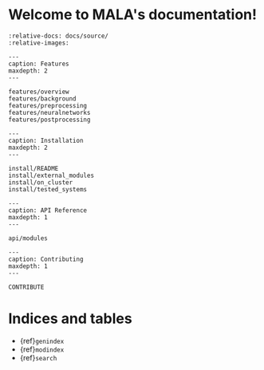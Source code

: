 # Welcome to MALA's documentation!

```{include} ../../README.md
:relative-docs: docs/source/
:relative-images:
```

```{toctree}
---
caption: Features
maxdepth: 2
---

features/overview
features/background
features/preprocessing
features/neuralnetworks
features/postprocessing
```

```{toctree}
---
caption: Installation
maxdepth: 2
---

install/README
install/external_modules
install/on_cluster
install/tested_systems
```

```{toctree}
---
caption: API Reference
maxdepth: 1
---

api/modules
```

```{toctree}
---
caption: Contributing
maxdepth: 1
---

CONTRIBUTE
```

# Indices and tables

* {ref}`genindex`
* {ref}`modindex`
* {ref}`search`
